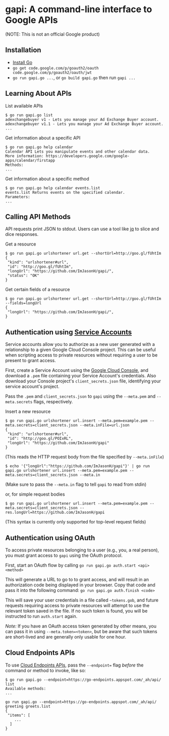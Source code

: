 gapi: A command-line interface to Google APIs
================================================
(NOTE: This is not an official Google product)

Installation
------------
  * [Install Go][3]
  * `go get code.google.com/p/goauth2/oauth code.google.com/p/goauth2/oauth/jwt`
  * `go run gapi.go ...`, or `go build gapi.go` then run `gapi ...`

Learning About APIs
-------------------

List available APIs
```
$ go run gapi.go list
adexchangebuyer v1 - Lets you manage your Ad Exchange Buyer account.
adexchangebuyer v1.1 - Lets you manage your Ad Exchange Buyer account.
...
```

Get information about a specific API
```
$ go run gapi.go help calendar
Calendar API Lets you manipulate events and other calendar data.
More information: https://developers.google.com/google-apps/calendar/firstapp
Methods:
...
```

Get information about a specific method
```
$ go run gapi.go help calendar events.list
events.list Returns events on the specified calendar.
Parameters:
...
```

Calling API Methods
-------------------

API requests print JSON to stdout. Users can use a tool like [jq][1] to slice and dice responses.

Get a resource
```
$ go run gapi.go urlshortener url.get --shortUrl=http://goo.gl/fUhtIm
{
 "kind": "urlshortener#url",
 "id": "http://goo.gl/fUhtIm",
 "longUrl": "https://github.com/ImJasonH/gapi/",
 "status": "OK"
}
```

Get certain fields of a resource
```
$ go run gapi.go urlshortener url.get --shortUrl=http://goo.gl/fUhtIm --fields=longUrl
{
 "longUrl": "https://github.com/ImJasonH/gapi/",
}
```

Authentication using [Service Accounts][4]
-------------------------------------

Service accounts allow you to authorize as a new user generated with a relationship to a given Google Cloud Console project. This can be useful when scripting access to private resources without requiring a user to be present to grant access.

First, create a Service Account using the [Google Cloud Console][5], and download a `.pem` file containing your Service Account's credentials. Also download your Console project's `client_secrets.json` file, identifying your service account's project.

Pass the `.pem` and `client_secrets.json` to `gapi` using the `--meta.pem` and `--meta.secrets` flags, respectively.

Insert a new resource
```
$ go run gapi.go urlshortener url.insert --meta.pem=example.pem --meta.secrets=client_secrets.json --meta.inFile=url.json
{
 "kind": "urlshortener#url",
 "id": "http://goo.gl/POIxRL",
 "longUrl": "https://github.com/ImJasonH/gapi"
}
```
(This reads the HTTP request body from the file specified by `--meta.inFile`)
```
$ echo '{"longUrl":"https://github.com/ImJasonH/gapi"}' | go run gapi.go urlshortener url.insert --meta.pem=example.pem --meta.secrets=client_secrets.json --meta.in
```
(Make sure to pass the `--meta.in` flag to tell `gapi` to read from stdin)

or, for simple request bodies
```
$ go run gapi.go urlshortener url.insert --meta.pem=example.pem --meta.secrets=client_secrets.json --res.longUrl=https://github.com/ImJasonH/gapi
```
(This syntax is currently only supported for top-level request fields)

Authentication using OAuth
--------------------------

To access private resources belonging to a user (e.g., you, a real person), you must grant access to `gapi` using the OAuth protocol.

First, start an OAuth flow by calling
`go run gapi.go auth.start <api> <method>`

This will generate a URL to go to to grant access, and will result in an authorization code being displayed in your browser. Copy that code and pass it into the following command:
`go run gapi.go auth.finish <code>`

This will save your user credentials in a file called `~tokens.gob`, and future requests requiring access to private resources will attempt to use the relevant token saved in the file. If no such token is found, you will be instructed to run `auth.start` again.

*Note:* If you have an OAuth access token generated by other means, you can pass it in using `--meta.token=<token>`, but be aware that such tokens are short-lived and are generally only usable for one hour.

Cloud Endpoints APIs
--------------------

To use [Cloud Endpoints APIs][2], pass the `--endpoint=` flag _before_ the command or method to invoke, like so:

```
$ go run gapi.go --endpoint=https://go-endpoints.appspot.com/_ah/api/ list
Available methods:
...
```

```
go run gapi.go --endpoint=https://go-endpoints.appspot.com/_ah/api/ greeting greets.list
{
 "items": [
    ...
  ]
}
```

[1]: http://stedolan.github.io/jq/
[2]: https://developers.google.com/appengine/docs/java/endpoints/
[3]: http://golang.org/doc/install
[4]: https://developers.google.com/accounts/docs/OAuth2ServiceAccount
[5]: https://cloud.google.com/console

